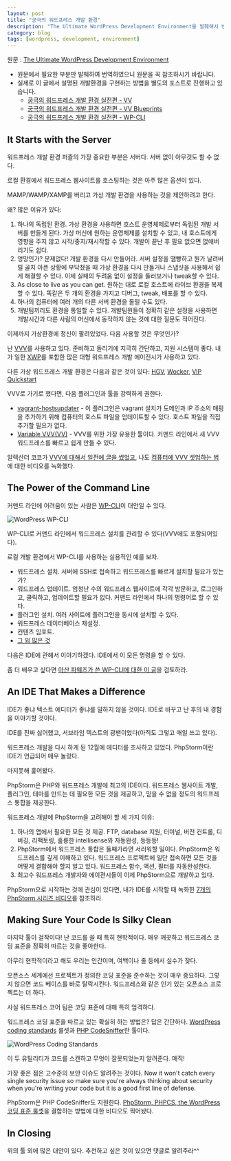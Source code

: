 ```yaml
---
layout: post
title: "궁극의 워드프레스 개발 환경"
description: "The Ultimate WordPress Development Environment을 발췌해서 번역"
category: blog
tags: [wordpress, development, environment]
---
```


원문 : [The Ultimate WordPress Development Environment](http://www.sitepoint.com/ultimate-wordpress-development-environment/?utm_content=buffer4fe5c&utm_medium=social&utm_source=twitter.com&utm_campaign=buffer)

* 원문에서 필요한 부분만 발췌하여 번역하였으니 원문을 꼭 참조하시기 바랍니다.
* 실제로 이 글에서 설명된 개발환경을 구현하는 방법을 별도의 포스트로 진행하고 있습니다.
    * [궁극의 워드프레스 개발 환경 실전편 - VV](http://nolboo.github.io/blog/2016/05/10/ultimate-wordpress-development-environment-vv/) 
    * [궁극의 워드프레스 개발 환경 실전편 - VV Blueprints](http://nolboo.github.io/blog/2016/05/14/ultimate-wordpress-development-environment-vv-blueprints/)
    * [궁극의 워드프레스 개발 환경 실전편 - WP-CLI](http://nolboo.kim/blog/2016/05/16/ultimate-wordpress-development-environment-wp-cli/)

## It Starts with the Server

워드프레스 개발 환경 퍼즐의 가장 중요한 부분은 서버다. 서버 없이 아무것도 할 수 없다.

로컬 환경에서 워드프레스 웹사이트를 호스팅하는 것은 아주 많은 옵션이 있다.

MAMP/WAMP/XAMP를 버리고 가상 개발 환경을 사용하는 것을 제안하려고 한다.

왜? 많은 이유가 있다:

1. 하나의 독립된 환경. 가상 환경을 사용하면 호스트 운영체제로부터 독립된 개발 서버를 만들게 된다. 가상 머신에 원하는 운영체제를 설치할 수 있고, 내 호스트에게 영향을 주지 않고 시작/중지/재시작할 수 있다. 개발이 끝난 후 필요 없으면 없애버리기도 쉽다.
2. 엉망인가? 문제없다! 개발 환경을 다시 만들어라. 서버 설정을 땜빵하고 뭔가 날려버릴 골치 아픈 상황에 부닥쳤을 때 가상 환경을 다시 만들거나 스냅샷을 사용해서 쉽게 해결할 수 있다. 이제 실패의 두려움 없이 설정을 둘러보거나 tweak할 수 있다.
3. As close to live as you can get. 원하는 대로 로컬 호스트에 라이브 환경을 복제할 수 있다. 똑같은 두 개의 환경을 가지고 디버그, tweak, 배포를 할 수 있다.
4. 하나의 컴퓨터에 여러 개의 다른 서버 환경을 돌릴 수도 있다.
5. 개발팀끼리도 환경을 통일할 수 있다. 개발팀원들이 정확히 같은 설정을 사용하면 개발시간과 다른 사람의 머신에서 동작하지 않는 것에 대한 질문도 적어진다.

이제까지 가상환경에 정신이 팔려있었다. 다음 사용할 것은 무엇인가?

난 [VVV](https://github.com/Varying-Vagrant-Vagrants/VVV)를 사용하고 있다. 준비하고 돌리기에 지극히 간단하고, 지원 시스템이 좋다. 내가 일한 [XWP](https://xwp.co/)를 포함한 많은 대형 워드프레스 개발 에이전시가 사용하고 있다.

다른 가상 워드프레스 개발 환경은 다음과 같은 것이 있다: [HGV](https://github.com/wpengine/hgv), [Wocker](http://wckr.github.io/), [VIP Quickstart](https://github.com/Automattic/vip-quickstart)

VVV로 가기로 했다면, 다음 플러그인과 툴을 강력하게 권한다.

* [vagrant-hostsupdater](https://github.com/cogitatio/vagrant-hostsupdater) - 이 플러그인은 vagrant 설치가 도메인과 IP 주소의 매핑을 추가하기 위해 컴퓨터의 호스트 파일을 업데이트할 수 있다. 호스트 파일을 직접 추가할 필요가 없다.
* [Variable VVV(VV)](https://github.com/bradp/vv) - VVV를 위한 가장 유용한 툴이다. 커맨드 라인에서 새 VVV 워드프레스를 빠르고 쉽게 만들 수 있다.

알렉산더 코코가 [VVV에 대해서 일전에 글을 썼었고](http://www.sitepoint.com/wordpress-meets-vagrant-vvv/), 나도 [컴퓨터에 VVV 셋업하는 법](https://mattgeri.com/article/wordpress-vvv/)에 대한 비디오를 녹화했다.

## The Power of the Command Line

커맨드 라인에 어려움이 있는 사람은 [WP-CLI](http://wp-cli.org/)이 대안일 수 있다.

![WordPress WP-CLI](http://dab1nmslvvntp.cloudfront.net/wp-content/uploads/2016/04/1461864990wp-cli-wordpress-1024x275.gif)

WP-CLI로 커맨드 라인에서 워드프레스 설치를 관리할 수 있다(VVV에도 포함되어있다).

로컬 개발 환경에서 WP-CLI를 사용하는 실용적인 예를 보자.

* 워드프레스 설치. 서버에 SSH로 접속하고 워드프레스를 빠르게 설치할 필요가 있는가?
* 워드프레스 업데이트. 엄청난 수의 워드프레스 웹사이트에 각각 방문하고, 로그인하고, 클릭하고, 업데이트할 필요가 없다. 커맨드 라인에서 하나의 명령어로 할 수 있다.
* 플러그인 설치. 여러 사이트에 플러그인을 동시에 설치할 수 있다.
* 워드프레스 데이터베이스 재설정.
* 컨텐츠 임포트.
* [그 외 많은 것](http://wp-cli.org/commands/)

다음은 IDE에 관해서 이야기하겠다. IDE에서 이 모든 명령을 할 수 있다.

좀 더 배우고 싶다면 [아산 파웨즈가 쓴 WP-CLI에 대한 이 글](http://www.sitepoint.com/wp-cli/)을 검토하라.


## An IDE That Makes a Difference

IDE가 좋냐 텍스트 에디터가 좋냐를 말하지 않을 것이다. IDE로 바꾸고 난 후의 내 경험을 이야기할 것이다.

IDE를 진짜 싫어했고, 서브라임 텍스트의 광팬이었다(아직도 그렇고 매일 쓰고 있다).

워드프레스 개발을 다시 하게 된 12월에 에디터를 조사하고 있었다. PhpStorm이란 IDE가 언급되어 매우 놀랐다.

마지못해 훑어봤다.

PhpStorm은 PHP와 워드프레스 개발에 최고의 IDE이다. 워드프레스 웹사이트 개발, 플러그인, 테마를 만드는 데 필요한 모든 것을 제공하고, 믿을 수 없을 정도의 워드프레스 통합을 제공한다.

워드프레스 개발에 PhpStorm을 고려해야 할 세 가지 이유:

1. 하나의 앱에서 필요한 모든 것 제공. FTP, database 지원, 터미널, 버전 컨트롤, 디버깅, 리팩토링, 훌륭한 intellisense와 자동완성, 등등등!
2. PhpStorm에서 워드프레스 통합은 둘째가라면 서러워할 일이다. PhpStorm은 워드프레스를 깊게 이해하고 있다. 워드프레스 프로젝트에 일단 접속하면 모든 것을 어떻게 결합해야 할지 알고 있다. 워드프레스 함수, 액션, 필터를 자동완성한다.
3. 최고수 워드프레스 개발자와 에이젼시들이 이제 PhpStorm으로 개발하고 있다.

PhpStorm으로 시작하는 것에 관심이 있다면, 내가 IDE를 시작할 때 녹화한 [7개의 PhpStorm 시리즈 비디오](https://mattgeri.com/article/phpstorm-for-wordpress-development/)를 참조하라.

## Making Sure Your Code Is Silky Clean

마지막 툴이 걸작이다! 난 코드를 쓸 때 특히 현학적이다. 매우 깨끗하고 워드프레스 코딩 표준을 정확히 따르는 것을 좋아한다.

아무리 현학적이라고 해도 우리는 인간이며, 여백이나 줄 등에서 실수가 잦다.

오픈소스 세계에선 프로젝트가 정의한 코딩 표준을 준수하는 것이 매우 중요하다. 그렇지 않으면 코드 베이스를 바로 탈락시킨다. 워드프레스와 같은 인기 있는 오픈소스 프로젝트는 더 하다.

사실 워드프레스 코어 팀은 코딩 표준에 대해 특히 엄격하다.

워드프레스 코딩 표준을 따르고 있는 확실히 하는 방법은? 답은 간단하다. [WordPress coding standards](https://github.com/WordPress-Coding-Standards/WordPress-Coding-Standards) 룰셋과 [PHP CodeSniffer](https://github.com/squizlabs/PHP_CodeSniffer)란 툴이다.

![WordPress Coding Standards](http://dab1nmslvvntp.cloudfront.net/wp-content/uploads/2016/04/1461865716WordPress-Coding-Standards-1024x504.png)

이 두 유틸리티가 코드를 스캔하고 무엇이 잘못되었는지 알려준다. 매직!

가장 좋은 점은 고수준의 보안 이슈도 알려주는 것이다. Now it won't catch every single security issue so make sure you're always thinking about security when you're writing your code but it is a good first line of defense.

PhpStorm은 PHP CodeSniffer도 지원한다. [PhpStorm, PHPCS, the WordPress 코딩 표준 룰셋](https://mattgeri.com/article/wordpress-coding-standards/)을 결합하는 방법에 대한 비디오도 찍어놨다.

## In Closing

위의 툴 외에 많은 대안이 있다. 추천하고 싶은 것이 있으면 댓글로 알려주라^^



